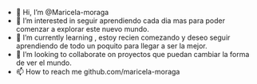 - 👋 Hi, I’m @Maricela-moraga
- 👀 I’m interested in seguir aprendiendo cada dia mas para poder comenzar a explorar este nuevo mundo. 
- 🌱 I’m currently learning , estoy recien comezando y deseo seguir  aprendiendo de todo un poquito para llegar  a ser la mejor.
- 💞️ I’m looking to collaborate on proyectos que puedan cambiar la  forma de ver el mundo.
- 📫 How to reach me github.com/maricela-moraga

<!---
Maricela-moraga/Maricela-moraga is a ✨ special ✨ repository because its `README.md` (this file) appears on your GitHub profile.
You can click the Preview link to take a look at your changes.
--->
